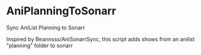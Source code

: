# AniPlanningToSonarr
Sync AniList Planning to Sonarr

Inspired by Beannsss/AniSonarrSync, this script adds shows from an anilist "planning" folder to sonarr
